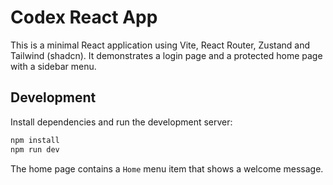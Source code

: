 # Codex React App

This is a minimal React application using Vite, React Router, Zustand and Tailwind (shadcn). It demonstrates a login page and a protected home page with a sidebar menu.

## Development

Install dependencies and run the development server:

```bash
npm install
npm run dev
```

The home page contains a `Home` menu item that shows a welcome message.
